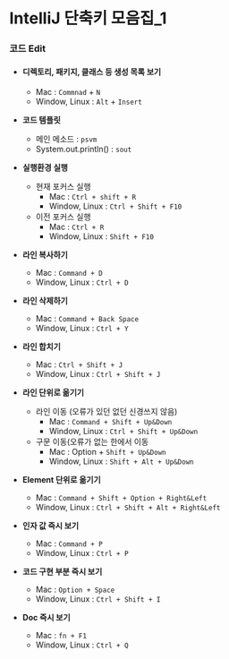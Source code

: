 # IntelliJ 단축키 모음집_1

### 코드 Edit

- #### **디렉토리, 패키지, 클래스 등 생성 목록 보기**

  - Mac : ```Commnad``` + ```N```
  - Window, Linux : ```Alt``` + ```Insert```


- **코드 템플릿**
  - 메인 메소드 : ```psvm```
  - System.out.println() : ```sout```


- **실행환경 실행**
  - 현재 포커스 실행
    - Mac : ```Ctrl + shift + R```
    - Window, Linux : ```Ctrl + Shift + F10```
  - 이전 포커스 실행
    - Mac : ```Ctrl + R```
    - Window, Linux : ```Shift + F10```


- **라인 복사하기**
  - Mac : ```Command + D```
  - Window, Linux : ```Ctrl + D```


- **라인 삭제하기** 
  - Mac : ```Command + Back Space```
  - Window, Linux : ```Ctrl + Y```


- **라인 합치기** 
  - Mac : ```Ctrl + Shift + J```
  - Window, Linux : ```Ctrl + Shift + J```


- **라인 단위로 옮기기** 
  - 라인 이동 (오류가 있던 없던 신경쓰지 않음)
    - Mac : ```Command + Shift + Up&Down```
    - Window, Linux : ```Ctrl + Shift + Up&Down```
  - 구문 이동(오류가 없는 한에서 이동
    - Mac : Option + ```Shift + Up&Down```
    - Window, Linux : ```Shift + Alt + Up&Down```


- **Element 단위로 옮기기** 
  - Mac : ```Command + Shift + Option + Right&Left```
  - Window, Linux : ```Ctrl + Shift + Alt + Right&Left```


- **인자 값 즉시 보기**  
  - Mac : ```Command + P```
  - Window, Linux : ```Ctrl + P```


- **코드 구현 부분 즉시 보기** 
  - Mac : ```Option + Space```
  - Window, Linux : ```Ctrl + Shift + I```


- **Doc 즉시 보기**
  - Mac : ```fn + F1```
  - Window, Linux : ```Ctrl + Q```
